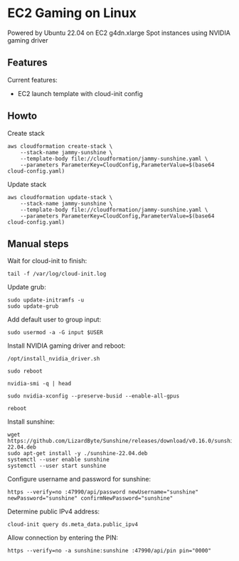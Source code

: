 # EC2 Gaming on Linux

Powered by Ubuntu 22.04 on EC2 g4dn.xlarge Spot instances using NVIDIA gaming driver

## Features

Current features:

 * EC2 launch template with cloud-init config

## Howto

Create stack

    aws cloudformation create-stack \
        --stack-name jammy-sunshine \
        --template-body file://cloudformation/jammy-sunshine.yaml \
        --parameters ParameterKey=CloudConfig,ParameterValue=$(base64 cloud-config.yaml)

Update stack

    aws cloudformation update-stack \
        --stack-name jammy-sunshine \
        --template-body file://cloudformation/jammy-sunshine.yaml \
        --parameters ParameterKey=CloudConfig,ParameterValue=$(base64 cloud-config.yaml)

## Manual steps

Wait for cloud-init to finish:

    tail -f /var/log/cloud-init.log

Update grub:

    sudo update-initramfs -u
    sudo update-grub

Add default user to group input:

    sudo usermod -a -G input $USER

Install NVIDIA gaming driver and reboot:

    /opt/install_nvidia_driver.sh

    sudo reboot

    nvidia-smi -q | head

    sudo nvidia-xconfig --preserve-busid --enable-all-gpus

    reboot

Install sunshine:

    wget https://github.com/LizardByte/Sunshine/releases/download/v0.16.0/sunshine-22.04.deb
    sudo apt-get install -y ./sunshine-22.04.deb
    systemctl --user enable sunshine
    systemctl --user start sunshine

Configure username and password for sunshine:

    https --verify=no :47990/api/password newUsername="sunshine" newPassword="sunshine" confirmNewPassword="sunshine"

Determine public IPv4 address:

    cloud-init query ds.meta_data.public_ipv4

Allow connection by entering the PIN:

    https --verify=no -a sunshine:sunshine :47990/api/pin pin="0000"
